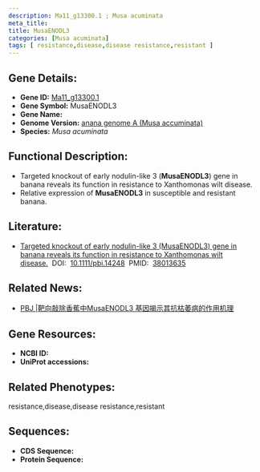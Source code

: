 ```yaml
---
description: Ma11_g13300.1 ; Musa acuminata
meta_title:
title: MusaENODL3
categories: [Musa acuminata]
tags: [ resistance,disease,disease resistance,resistant ]
---
```


## Gene Details:
- **Gene ID:**	[Ma11_g13300.1]()
- **Gene Symbol:** MusaENODL3
- **Gene Name:** 
- **Genome Version:** [anana genome A (Musa accuminata)]()
- **Species:** *Musa acuminata*

## Functional Description:
   - Targeted knockout of early nodulin-like 3 (**MusaENODL3**) gene in banana reveals its function in resistance to Xanthomonas wilt disease.
   - Relative expression of **MusaENODL3** in susceptible and resistant banana.

## Literature:
   - [Targeted knockout of early nodulin-like 3 (MusaENODL3) gene in banana reveals its function in resistance to Xanthomonas wilt disease.]( https://onlinelibrary.wiley.com/doi/10.1111/pbi.14248)&nbsp;&nbsp;DOI:&nbsp;&nbsp;[10.1111/pbi.14248](https://onlinelibrary.wiley.com/doi/10.1111/pbi.14248)&nbsp;&nbsp;PMID:&nbsp;&nbsp;[38013635](https://pubmed.ncbi.nlm.nih.gov/38013635/)

## Related News:
   - [PBJ |靶向敲除香蕉中MusaENODL3 基因揭示其抗枯萎病的作用机理](https://mp.weixin.qq.com/s?__biz=Mzg3MDEwNDEyMg==&mid=2247560217&idx=2&sn=c9de8f4f5d44033b4924bf6829a0cb9a&chksm=3bf14a07806107beab221b1ab6733458f3f443acaa7c61df0941ec79067d7f260acfd98b231c&scene=27#wechat_redirect)

## Gene Resources:
- **NCBI ID:** [](https://www.ncbi.nlm.nih.gov/gene/?term=)
- **UniProt accessions:** [](https://www.uniprot.org/uniprotkb//entry)

## Related Phenotypes:
resistance,disease,disease resistance,resistant

## Sequences:
- **CDS Sequence:**
- **Protein Sequence:**
